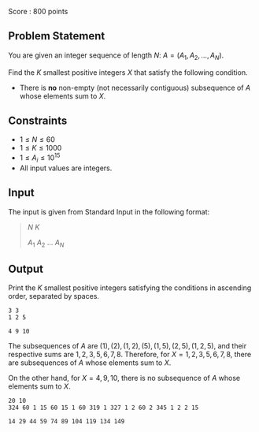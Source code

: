Score : $800$ points

## Problem Statement

You are given an integer sequence of length $N$: $A=(A_1,A_2,\dots,A_N)$.

Find the $K$ smallest positive integers $X$ that satisfy the following condition.

- There is **no** non-empty (not necessarily contiguous) subsequence of $A$ whose elements sum to $X$.

## Constraints

- $1 \leq N \leq 60$
- $1 \leq K \leq 1000$
- $1 \leq A_i \leq 10^{15}$
- All input values are integers.

## Input

The input is given from Standard Input in the following format:

> $N$ $K$
> 
> $A_1$ $A_2$ $\dots$ $A_N$

## Output

Print the $K$ smallest positive integers satisfying the conditions in ascending order, separated by spaces.

```input1
3 3
1 2 5
```

```output1
4 9 10
```

The subsequences of $A$ are $(1),(2),(1,2),(5),(1,5),(2,5),(1,2,5)$, and their respective sums are $1,2,3,5,6,7,8$. Therefore, for $X=1,2,3,5,6,7,8$, there are subsequences of $A$ whose elements sum to $X$.

On the other hand, for $X=4,9,10$, there is no subsequence of $A$ whose elements sum to $X$.

```input2
20 10
324 60 1 15 60 15 1 60 319 1 327 1 2 60 2 345 1 2 2 15
```

```output2
14 29 44 59 74 89 104 119 134 149
```